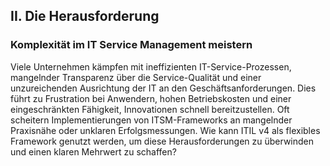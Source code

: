## II. Die Herausforderung
### Komplexität im IT Service Management meistern

Viele Unternehmen kämpfen mit ineffizienten IT-Service-Prozessen, mangelnder Transparenz über die Service-Qualität und einer unzureichenden Ausrichtung der IT an den Geschäftsanforderungen. Dies führt zu Frustration bei Anwendern, hohen Betriebskosten und einer eingeschränkten Fähigkeit, Innovationen schnell bereitzustellen. Oft scheitern Implementierungen von ITSM-Frameworks an mangelnder Praxisnähe oder unklaren Erfolgsmessungen. Wie kann ITIL v4 als flexibles Framework genutzt werden, um diese Herausforderungen zu überwinden und einen klaren Mehrwert zu schaffen?